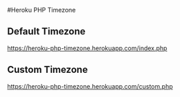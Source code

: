 #Heroku PHP Timezone

## Default Timezone
https://heroku-php-timezone.herokuapp.com/index.php

## Custom Timezone
https://heroku-php-timezone.herokuapp.com/custom.php